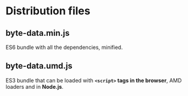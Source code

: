 # Distribution files

## byte-data.min.js
ES6 bundle with all the dependencies, minified.

## byte-data.umd.js
ES3 bundle that can be loaded with **```<script>``` tags in the browser**, AMD loaders and in **Node.js**.
